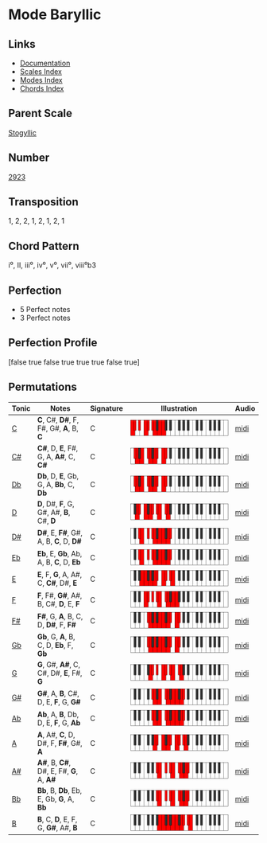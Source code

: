 # Mode Baryllic

## Links

- [Documentation](README.md)
- [Scales Index](Scales.md)
- [Modes Index](Modes.md)
- [Chords Index](Chords.md)

## Parent Scale

[Stogyllic](ScaleStogyllic.md)

## Number

[2923](https://ianring.com/musictheory/scales/2923)

## Transposition

1, 2, 2, 1, 2, 1, 2, 1

## Chord Pattern

i⁰, II, iii⁰, iv⁰, v⁰, vii⁰, viii⁰b3

## Perfection

- 5 Perfect notes
- 3 Perfect notes

## Perfection Profile

[false true false true true true false true]

## Permutations

| Tonic | Notes | Signature | Illustration | Audio |
|-------|-------|-----------|--------------|-------|
| [C](ModeCNaturalBaryllic.md) | **C**, C#, **D#**, F, F#, G#, **A**, B, **C** | C | ![CNaturalBaryllic](ModeCNaturalBaryllic.png) | [midi](https://github.com/edipermadi/music/blob/main/docs/ModeCNaturalBaryllic.mid?raw=true) |
| [C#](ModeCSharpBaryllic.md) | **C#**, D, **E**, F#, G, A, **A#**, C, **C#** | C | ![CSharpBaryllic](ModeCSharpBaryllic.png) | [midi](https://github.com/edipermadi/music/blob/main/docs/ModeCSharpBaryllic.mid?raw=true) |
| [Db](ModeDFlatBaryllic.md) | **Db**, D, **E**, Gb, G, A, **Bb**, C, **Db** | C | ![DFlatBaryllic](ModeDFlatBaryllic.png) | [midi](https://github.com/edipermadi/music/blob/main/docs/ModeDFlatBaryllic.mid?raw=true) |
| [D](ModeDNaturalBaryllic.md) | **D**, D#, **F**, G, G#, A#, **B**, C#, **D** | C | ![DNaturalBaryllic](ModeDNaturalBaryllic.png) | [midi](https://github.com/edipermadi/music/blob/main/docs/ModeDNaturalBaryllic.mid?raw=true) |
| [D#](ModeDSharpBaryllic.md) | **D#**, E, **F#**, G#, A, B, **C**, D, **D#** | C | ![DSharpBaryllic](ModeDSharpBaryllic.png) | [midi](https://github.com/edipermadi/music/blob/main/docs/ModeDSharpBaryllic.mid?raw=true) |
| [Eb](ModeEFlatBaryllic.md) | **Eb**, E, **Gb**, Ab, A, B, **C**, D, **Eb** | C | ![EFlatBaryllic](ModeEFlatBaryllic.png) | [midi](https://github.com/edipermadi/music/blob/main/docs/ModeEFlatBaryllic.mid?raw=true) |
| [E](ModeENaturalBaryllic.md) | **E**, F, **G**, A, A#, C, **C#**, D#, **E** | C | ![ENaturalBaryllic](ModeENaturalBaryllic.png) | [midi](https://github.com/edipermadi/music/blob/main/docs/ModeENaturalBaryllic.mid?raw=true) |
| [F](ModeFNaturalBaryllic.md) | **F**, F#, **G#**, A#, B, C#, **D**, E, **F** | C | ![FNaturalBaryllic](ModeFNaturalBaryllic.png) | [midi](https://github.com/edipermadi/music/blob/main/docs/ModeFNaturalBaryllic.mid?raw=true) |
| [F#](ModeFSharpBaryllic.md) | **F#**, G, **A**, B, C, D, **D#**, F, **F#** | C | ![FSharpBaryllic](ModeFSharpBaryllic.png) | [midi](https://github.com/edipermadi/music/blob/main/docs/ModeFSharpBaryllic.mid?raw=true) |
| [Gb](ModeGFlatBaryllic.md) | **Gb**, G, **A**, B, C, D, **Eb**, F, **Gb** | C | ![GFlatBaryllic](ModeGFlatBaryllic.png) | [midi](https://github.com/edipermadi/music/blob/main/docs/ModeGFlatBaryllic.mid?raw=true) |
| [G](ModeGNaturalBaryllic.md) | **G**, G#, **A#**, C, C#, D#, **E**, F#, **G** | C | ![GNaturalBaryllic](ModeGNaturalBaryllic.png) | [midi](https://github.com/edipermadi/music/blob/main/docs/ModeGNaturalBaryllic.mid?raw=true) |
| [G#](ModeGSharpBaryllic.md) | **G#**, A, **B**, C#, D, E, **F**, G, **G#** | C | ![GSharpBaryllic](ModeGSharpBaryllic.png) | [midi](https://github.com/edipermadi/music/blob/main/docs/ModeGSharpBaryllic.mid?raw=true) |
| [Ab](ModeAFlatBaryllic.md) | **Ab**, A, **B**, Db, D, E, **F**, G, **Ab** | C | ![AFlatBaryllic](ModeAFlatBaryllic.png) | [midi](https://github.com/edipermadi/music/blob/main/docs/ModeAFlatBaryllic.mid?raw=true) |
| [A](ModeANaturalBaryllic.md) | **A**, A#, **C**, D, D#, F, **F#**, G#, **A** | C | ![ANaturalBaryllic](ModeANaturalBaryllic.png) | [midi](https://github.com/edipermadi/music/blob/main/docs/ModeANaturalBaryllic.mid?raw=true) |
| [A#](ModeASharpBaryllic.md) | **A#**, B, **C#**, D#, E, F#, **G**, A, **A#** | C | ![ASharpBaryllic](ModeASharpBaryllic.png) | [midi](https://github.com/edipermadi/music/blob/main/docs/ModeASharpBaryllic.mid?raw=true) |
| [Bb](ModeBFlatBaryllic.md) | **Bb**, B, **Db**, Eb, E, Gb, **G**, A, **Bb** | C | ![BFlatBaryllic](ModeBFlatBaryllic.png) | [midi](https://github.com/edipermadi/music/blob/main/docs/ModeBFlatBaryllic.mid?raw=true) |
| [B](ModeBNaturalBaryllic.md) | **B**, C, **D**, E, F, G, **G#**, A#, **B** | C | ![BNaturalBaryllic](ModeBNaturalBaryllic.png) | [midi](https://github.com/edipermadi/music/blob/main/docs/ModeBNaturalBaryllic.mid?raw=true) |
